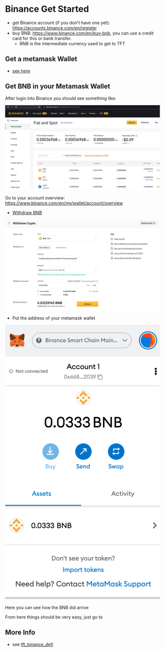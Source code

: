 # Binance Get Started

- get Binance account (if you don't have one yet): https://accounts.binance.com/en/register 
- buy BNB: https://www.binance.com/en/buy-bnb, you can use a credit card for this or bank transfer.
    - BNB is the intermediate currency used to get to TFT

## Get a metamask Wallet

- [see here](tft_bsc_metamask)

## Get BNB in your Metamask Wallet

After login into Binance you should see something like:

![](img/binance_login.png)

Go to your account overview: https://www.binance.com/en/my/wallet/account/overview

- [Withdraw BNB](https://www.binance.com/en/my/wallet/account/main/withdrawal/crypto/BNB)

![](img/withdraw_bnb.png)

- Put the address of your metamask wallet

![](img/metamask_bnb_arrives.png ':size=300')

Here you can see how the BNB did arrive

From here things should be very easy, just go to 




## More Info

- see [tft_binance_defi](tft_binance_defi)